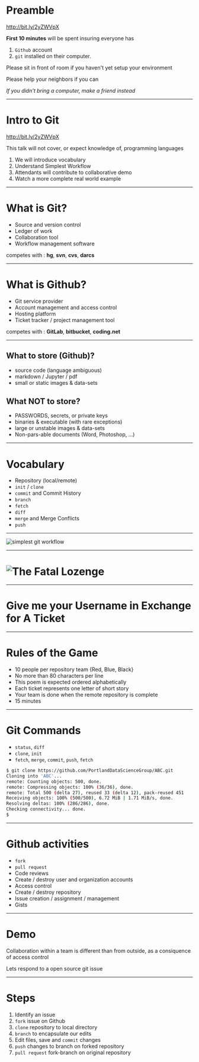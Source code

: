 <!-- $theme: gaia -->

# Preamble
http://bit.ly/2yZWVpX

**First 10 minutes** will be spent insuring everyone has
1. `Github` account
2. `git` installed on their computer.

Please sit in front of room if you haven't yet setup your environment

Please help your neighbors if you can

_If you didn't bring a computer, make a friend instead_

---
# Intro to Git

http://bit.ly/2yZWVpX

This talk will not cover, or expect knowledge of, programming languages

1. We will introduce vocabulary
2. Understand Simplest Workflow
3. Attendants will contribute to collaborative demo
4. Watch a more complete real world example

---
# What is Git?
- Source and version control
- Ledger of work
- Collaboration tool
- Workflow management software

competes with : **hg**, **svn**, **cvs**, **darcs**

---
# What is Github?
- Git service provider
- Account management and access control
- Hosting platform
- Ticket tracker / project management tool

competes with : **GitLab**, **bitbucket**, **coding.net**

---
## What to store (Github)?
- source code (language ambiguous)
- markdown / Jupyter / pdf
- small or static images & data-sets

## What NOT to store?
- PASSWORDS, secrets, or private keys
- binaries & executable (with rare exceptions)
- large or unstable images & data-sets
- Non-pars-able documents (Word, Photoshop, ...)

---
# Vocabulary
- Repository (local/remote)
- `init` / `clone`
- `commit` and Commit History
- `branch`
- `fetch`
- `diff`
- `merge` and Merge Conflicts
- `push`

---

![simplest git workflow](./git.png)

---
# ![The Fatal Lozenge](./lozenge.png)

---
# Give me your Username in Exchange for A Ticket

---
# Rules of the Game
- 10 people per repository team {Red, Blue, Black}
- No more than 80 characters per line
- This poem is expected ordered alphabetically
- Each ticket represents one letter of short story
- Your team is done when the remote repository is complete
- 15 minutes

---
# Git Commands
- `status`, `diff`
- `clone`, `init`
- `fetch`, `merge`, `commit`, `push`, `fetch`

```bash
$ git clone https://github.com/PortlandDataScienceGroup/ABC.git
Cloning into 'ABC'...
remote: Counting objects: 500, done.
remote: Compressing objects: 100% (36/36), done.
remote: Total 500 (delta 27), reused 33 (delta 12), pack-reused 451
Receiving objects: 100% (500/500), 6.72 MiB | 1.71 MiB/s, done.
Resolving deltas: 100% (286/286), done.
Checking connectivity... done.
$
```

---
# Github activities
- `fork`
- `pull request`
- Code reviews
- Create / destroy user and organization accounts
- Access control
- Create / destroy repository
- Issue creation / assignment / management
- Gists

---
# Demo
Collaboration within a team is different than from outside, as a consiquence of access control

Lets respond to a open source git issue

---
# Steps
1. Identify an issue
2. `fork` issue on Github
3. `clone` repository to local directory
4. `branch` to encapsulate our edits
5. Edit files, save and `commit` changes
6. `push` changes to branch on forked repository
7. `pull request` fork-branch on original repository
